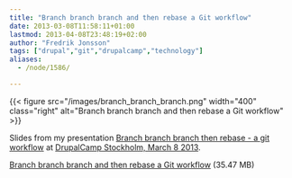 ```yaml
---
title: "Branch branch branch and then rebase a Git workflow"
date: 2013-03-08T11:58:11+01:00
lastmod: 2013-04-08T23:48:19+02:00
author: "Fredrik Jonsson"
tags: ["drupal","git","drupalcamp","technology"]
aliases:
  - /node/1586/

---
```


{{< figure src="/images/branch_branch_branch.png" width="400" class="right" alt="Branch branch branch and then rebase a Git workflow" >}}

Slides from my presentation [Branch branch branch then rebase - a git workflow](http://spring2013.drupalcamp.se/sessions/branch-branch-branch-then-rebase-git-workflow) at [DrupalCamp Stockholm, March 8 2013](http://spring2013.drupalcamp.se/).

[Branch branch branch and then rebase a Git workflow](/files/branch_branch_branch.pdf) (35.47 MB)